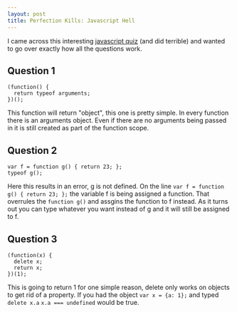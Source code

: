 ```yaml
---
layout: post
title: Perfection Kills: Javascript Hell
---
```


I came across this interesting [javascript quiz](http://perfectionkills.com/javascript-quiz/) (and did terrible) and wanted to go over exactly how all the questions work.

## Question 1

    (function() {
      return typeof arguments;
    })();

This function will return "object", this one is pretty simple. In every function there is an arguments object. Even if there are no arguments being passed in it is still created as part of the function scope.

## Question 2

    var f = function g() { return 23; };
    typeof g();

Here this results in an error, g is not defined. On the line ```var f = function g() { return 23; };``` the variable f is being assigned a function. That overrules the ```function g()``` and assgins the function to f instead. As it turns out you can type whatever you want instead of g and it will still be assigned to f.

## Question 3

    (function(x) {
      delete x;
      return x;
    })(1);

This is going to return 1 for one simple reason, delete only works on objects to get rid of a property. If you had the object ```var x = {a: 1};``` and typed ```delete x.a```
```x.a === undefined``` would be true.